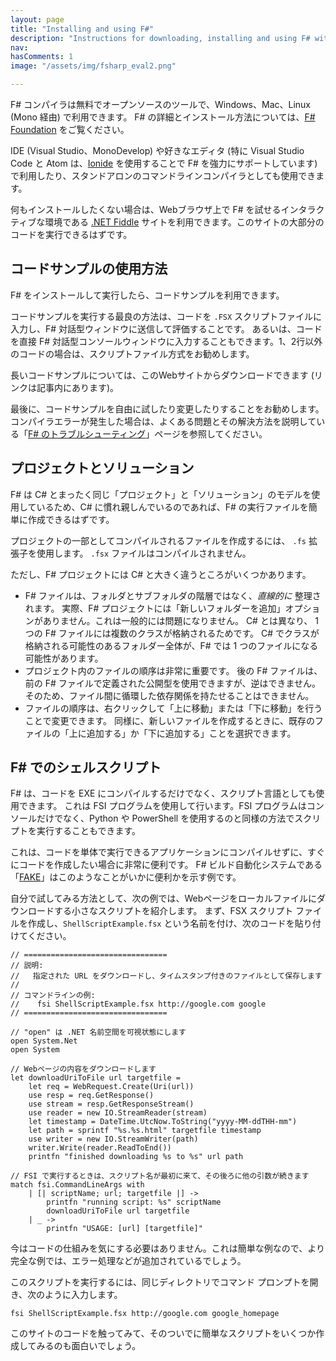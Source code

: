 ```yaml
---
layout: page
title: "Installing and using F#"
description: "Instructions for downloading, installing and using F# with Visual Studio, SharpDevelop and MonoDevelop"
nav: 
hasComments: 1
image: "/assets/img/fsharp_eval2.png"

---
```


F# コンパイラは無料でオープンソースのツールで、Windows、Mac、Linux (Mono 経由) で利用できます。
F# の詳細とインストール方法については、[F# Foundation](http://fsharp.org/) をご覧ください。

IDE (Visual Studio、MonoDevelop) や好きなエディタ (特に Visual Studio Code と Atom は、[Ionide](http://ionide.io/) を使用することで F# を強力にサポートしています) で利用したり、スタンドアロンのコマンドラインコンパイラとしても使用できます。

何もインストールしたくない場合は、Webブラウザ上で F# を試せるインタラクティブな環境である [.NET Fiddle](https://dotnetfiddle.net/) サイトを利用できます。このサイトの大部分のコードを実行できるはずです。

## コードサンプルの使用方法

F# をインストールして実行したら、コードサンプルを利用できます。

コードサンプルを実行する最良の方法は、コードを `.FSX` スクリプトファイルに入力し、F# 対話型ウィンドウに送信して評価することです。
あるいは、コードを直接 F# 対話型コンソールウィンドウに入力することもできます。1、2行以外のコードの場合は、スクリプトファイル方式をお勧めします。

長いコードサンプルについては、このWebサイトからダウンロードできます (リンクは記事内にあります)。

最後に、コードサンプルを自由に試したり変更したりすることをお勧めします。コンパイラエラーが発生した場合は、よくある問題とその解決方法を説明している「[F# のトラブルシューティング](../troubleshooting-fsharp/index.md)」ページを参照してください。

<a id="projects-solutions" ></a>   
## プロジェクトとソリューション

F# は C# とまったく同じ「プロジェクト」と「ソリューション」のモデルを使用しているため、C# に慣れ親しんでいるのであれば、F# の実行ファイルを簡単に作成できるはずです。

プロジェクトの一部としてコンパイルされるファイルを作成するには、 `.fs` 拡張子を使用します。 `.fsx` ファイルはコンパイルされません。

ただし、F# プロジェクトには C# と大きく違うところがいくつかあります。

* F# ファイルは、フォルダとサブフォルダの階層ではなく、*直線的に* 整理されます。 
  実際、F# プロジェクトには「新しいフォルダーを追加」オプションがありません。これは一般的には問題になりません。
  C# とは異なり、 1 つの F# ファイルには複数のクラスが格納されるためです。
  C# でクラスが格納される可能性のあるフォルダー全体が、F# では 1 つのファイルになる可能性があります。
* プロジェクト内のファイルの順序は非常に重要です。
  後の F# ファイルは、前の F# ファイルで定義された公開型を使用できますが、逆はできません。
  そのため、ファイル間に循環した依存関係を持たせることはできません。
* ファイルの順序は、右クリックして「上に移動」または「下に移動」を行うことで変更できます。
  同様に、新しいファイルを作成するときに、既存のファイルの「上に追加する」か「下に追加する」ことを選択できます。

<a id="shell-scripts" ></a>   
## F# でのシェルスクリプト

F# は、コードを EXE にコンパイルするだけでなく、スクリプト言語としても使用できます。 
これは FSI プログラムを使用して行います。FSI プログラムはコンソールだけでなく、Python や PowerShell を使用するのと同様の方法でスクリプトを実行することもできます。

これは、コードを単体で実行できるアプリケーションにコンパイルせずに、すぐにコードを作成したい場合に非常に便利です。
F# ビルド自動化システムである「[FAKE](https://github.com/fsharp/FAKE)」はこのようなことがいかに便利かを示す例です。

自分で試してみる方法として、次の例では、Webページをローカルファイルにダウンロードする小さなスクリプトを紹介します。
まず、FSX スクリプト ファイルを作成し、`ShellScriptExample.fsx` という名前を付け、次のコードを貼り付けてください。

```
// ================================
// 説明:
//   指定された URL をダウンロードし、タイムスタンプ付きのファイルとして保存します
//
// コマンドラインの例: 
//    fsi ShellScriptExample.fsx http://google.com google
// ================================

// "open" は .NET 名前空間を可視状態にします
open System.Net
open System

// Webページの内容をダウンロードします
let downloadUriToFile url targetfile =        
    let req = WebRequest.Create(Uri(url)) 
    use resp = req.GetResponse() 
    use stream = resp.GetResponseStream() 
    use reader = new IO.StreamReader(stream) 
    let timestamp = DateTime.UtcNow.ToString("yyyy-MM-ddTHH-mm")
    let path = sprintf "%s.%s.html" targetfile timestamp 
    use writer = new IO.StreamWriter(path) 
    writer.Write(reader.ReadToEnd())
    printfn "finished downloading %s to %s" url path

// FSI で実行するときは、スクリプト名が最初に来て、その後ろに他の引数が続きます
match fsi.CommandLineArgs with
    | [| scriptName; url; targetfile |] ->
        printfn "running script: %s" scriptName
        downloadUriToFile url targetfile
    | _ ->
        printfn "USAGE: [url] [targetfile]"
```

今はコードの仕組みを気にする必要はありません。これは簡単な例なので、より完全な例では、エラー処理などが追加されているでしょう。

このスクリプトを実行するには、同じディレクトリでコマンド プロンプトを開き、次のように入力します。

```
fsi ShellScriptExample.fsx http://google.com google_homepage
```

このサイトのコードを触ってみて、そのついでに簡単なスクリプトをいくつか作成してみるのも面白いでしょう。

